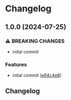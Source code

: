 # Changelog

## 1.0.0 (2024-07-25)


### ⚠ BREAKING CHANGES

* inital commit

### Features

* inital commit ([e64c4e8](https://github.com/VU-ASE/roverrtc/commit/e64c4e8d9af4319dc611fbac8cffd2c0612de5ce))

## Changelog
